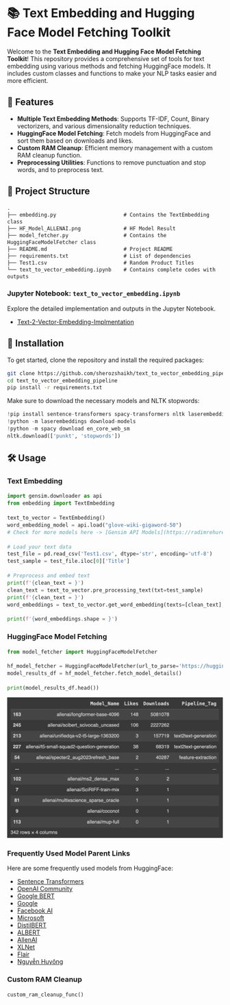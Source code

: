 # 📚 Text Embedding and Hugging Face Model Fetching Toolkit

Welcome to the **Text Embedding and Hugging Face Model Fetching Toolkit**! This repository provides a comprehensive set of tools for text embedding using various methods and fetching HuggingFace models. It includes custom classes and functions to make your NLP tasks easier and more efficient.

## 🌟 Features

- **Multiple Text Embedding Methods**: Supports TF-IDF, Count, Binary vectorizers, and various dimensionality reduction techniques.
- **HuggingFace Model Fetching**: Fetch models from HuggingFace and sort them based on downloads and likes.
- **Custom RAM Cleanup**: Efficient memory management with a custom RAM cleanup function.
- **Preprocessing Utilities**: Functions to remove punctuation and stop words, and to preprocess text.

## 📂 Project Structure

```plaintext
.
├── embedding.py                      # Contains the TextEmbedding class
├── HF_Model_ALLENAI.png              # HF Model Result
├── model_fetcher.py                  # Contains the HuggingFaceModelFetcher class
├── README.md                         # Project README
├── requirements.txt                  # List of dependencies
├── Test1.csv                         # Random Product Titles
└── text_to_vector_embedding.ipynb    # Contains complete codes with outputs
```

### Jupyter Notebook: `text_to_vector_embedding.ipynb`

Explore the detailed implementation and outputs in the Jupyter Notebook.

- [Text-2-Vector-Embedding-Implmentation](text_to_vector_embedding.ipynb)

## 🚀 Installation

To get started, clone the repository and install the required packages:

```bash
git clone https://github.com/sherozshaikh/text_to_vector_embedding_pipeline.git
cd text_to_vector_embedding_pipeline
pip install -r requirements.txt
```

Make sure to download the necessary models and NLTK stopwords:

```python
!pip install sentence-transformers spacy-transformers nltk laserembeddings
!python -m laserembeddings download-models
!python -m spacy download en_core_web_sm
nltk.download(['punkt', 'stopwords'])
```

## 🛠️ Usage

### Text Embedding

```python
import gensim.downloader as api
from embedding import TextEmbedding

text_to_vector = TextEmbedding()
word_embedding_model = api.load("glove-wiki-gigaword-50")
# Check for more models here -> [Gensim API Models](https://radimrehurek.com/gensim/models/word2vec.html)

# Load your text data
test_file = pd.read_csv('Test1.csv', dtype='str', encoding='utf-8')
test_sample = test_file.iloc[0]['Title']

# Preprocess and embed text
print(f'{clean_text = }')
clean_text = text_to_vector.pre_processing_text(txt=test_sample)
print(f'{clean_text = }')
word_embeddings = text_to_vector.get_word_embedding(texts=[clean_text], model_name=word_embedding_model)

print(f'{word_embeddings.shape = }')
```

### HuggingFace Model Fetching

```python
from model_fetcher import HuggingFaceModelFetcher

hf_model_fetcher = HuggingFaceModelFetcher(url_to_parse='https://huggingface.co/allenai', close_time=10)
model_results_df = hf_model_fetcher.fetch_model_details()

print(model_results_df.head())
```
<p align="middle">
  <img src="HF_Model_ALLENAI.png" width="1100"/>
</p>

### Frequently Used Model Parent Links

Here are some frequently used models from HuggingFace:

- [Sentence Transformers](https://huggingface.co/sentence-transformers)
- [OpenAI Community](https://huggingface.co/openai-community)
- [Google BERT](https://huggingface.co/google-bert)
- [Google](https://huggingface.co/google)
- [Facebook AI](https://huggingface.co/FacebookAI)
- [Microsoft](https://huggingface.co/microsoft)
- [DistilBERT](https://huggingface.co/distilbert)
- [ALBERT](https://huggingface.co/albert)
- [AllenAI](https://huggingface.co/allenai)
- [XLNet](https://huggingface.co/xlnet)
- [Flair](https://huggingface.co/flair)
- [Nguyễn Huyông](https://huggingface.co/nghuyong)

### Custom RAM Cleanup

```python
custom_ram_cleanup_func()
```
